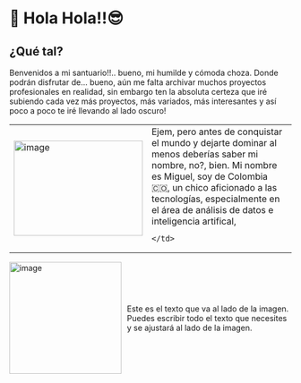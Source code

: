 # 🥸 Hola Hola!!😎
## ¿Qué tal? <br>
Benvenidos a mi santuario!!.. bueno, mi humilde y cómoda choza. Donde podrán disfrutar de... bueno, aún me falta archivar muchos proyectos profesionales en realidad, sin embargo
ten la absoluta certeza que iré subiendo cada vez más proyectos, más variados, más interesantes y así poco a poco te iré llevando al lado oscuro! <br>
<table>
  <tr>
    <td>
      <img src="https://github.com/user-attachments/assets/889fad8d-362f-4a79-925d-409da55b426a" alt="image" width="230" height="170">
    </td>
    <td>
     Ejem, pero antes de conquistar el mundo y dejarte dominar al menos deberías saber mi nombre, no?, bien. Mi nombre es Miguel, soy de Colombia 🇨🇴, un chico aficionado a las tecnologías, especialmente en el área de análisis de datos e inteligencia artifical,
      
    </td>
  </tr>
</table>

<div style="display: flex; align-items: center;">
  <img src="https://github.com/user-attachments/assets/889fad8d-362f-4a79-925d-409da55b426a" alt="image" width="200" height="200" style="float: left; margin-right: 10px;">
  <p>
    Este es el texto que va al lado de la imagen. Puedes escribir todo el texto que necesites y se ajustará al lado de la imagen.
  </p>
</div>
